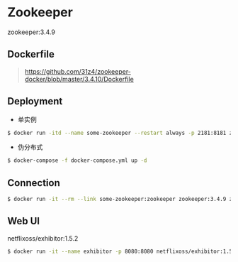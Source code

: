 # Zookeeper

zookeeper:3.4.9


## Dockerfile

> https://github.com/31z4/zookeeper-docker/blob/master/3.4.10/Dockerfile


## Deployment

* 单实例

```bash
$ docker run -itd --name some-zookeeper --restart always -p 2181:8181 zookeeper:3.4.9
```

* 伪分布式

```bash
$ docker-compose -f docker-compose.yml up -d
```


## Connection

```bash
$ docker run -it --rm --link some-zookeeper:zookeeper zookeeper:3.4.9 zkCli.sh -server zookeeper:2181
```


## Web UI

netflixoss/exhibitor:1.5.2

```bash
$ docker run -it --name exhibitor -p 8080:8080 netflixoss/exhibitor:1.5.2
```